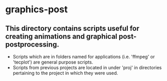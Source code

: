 # graphics-post
## This directory contains scripts useful for creating animations and graphical post-postprocessing.
 - Scripts which are in folders named for applications (i.e. 'ffmpeg' or 'tecplot') are general purpose scripts.
 - Scripts from previous projects are located in under 'proj' in directories pertaining to the project in which they were used.